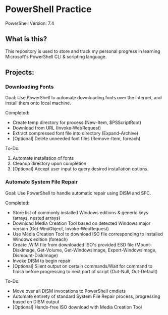 # PowerShell Practice
PowerShell Version: 7.4

## What is this?

This repository is used to store and track my personal progress in learning Microsoft's PowerShell CLI & scripting language.

## Projects:

### Downloading Fonts
Goal: Use PowerShell to automate downloading fonts over the internet, and install them onto local machine.

Completed:
* Create temp directory for process (New-Item, $PSScriptRoot)
* Download from URL (Invoke-WebRequest)
* Extract compressed font file into directory (Expand-Archive)
* \[Optional] Delete unneeded font files (Remove-Item, foreach)

To-Do:
1. Automate installation of fonts
2. Cleanup directory upon completion
3. \[Optional] Accept user input to query desired installation options.

### Automate System File Repair
Goal: Use PowerShell to handle automatic repair using DISM and SFC.

Completed:
* Store list of commonly installed Windows editions & generic keys (arrays, nested arrays)
* Download Media Creation Tool based on detected Windows major version (Get-WmiObject, Invoke-WebRequest)
* Use Media Creation Tool to download ISO file corresponding to installed Windows edition (foreach)
* Create .WIM file from downloaded ISO's provided ESD file (Mount-DiskImage, Get-Volume, Get-WindowsImage, Export-WindowsImage, Dismount-DiskImage) 
* Invoke DISM to begin repair
* \[Optional] Silent output on certain commands/Wait for command to finish before progressing to next part of script (Out-Null, Out-Default)

To-Do:
* Move over all DISM invocations to PowerShell cmdlets
* Automate entirety of standard System File Repair process, progressing based on DISM output
* [Optional] Hands-free ISO download with Media Creation Tool 